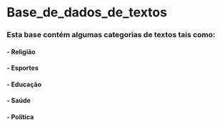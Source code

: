 # Base_de_dados_de_textos

### Esta base contém algumas categorias de textos tais como:
#### - Religião
#### - Esportes
#### - Educação
#### - Saúde
#### - Política
